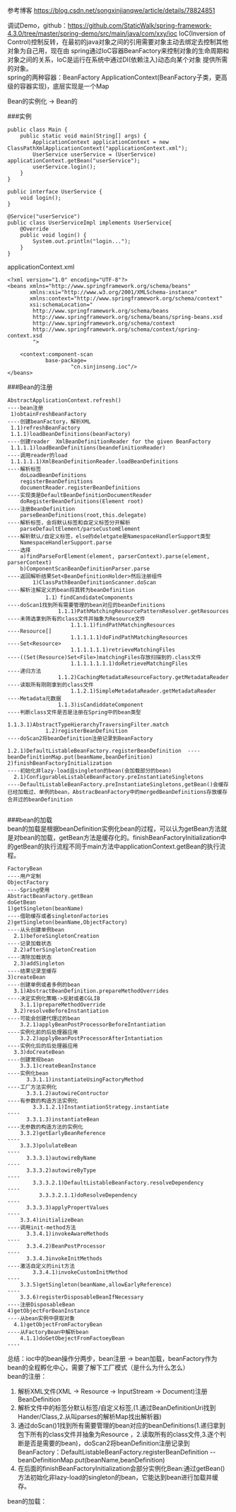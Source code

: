 参考博客 https://blog.csdn.net/songxinjianqwe/article/details/78824851

调试Demo，github：https://github.com/StaticWalk/spring-framework-4.3.0/tree/master/spring-demo/src/main/java/com/xxy/ioc
IoC(Inversion of Control)控制反转，在最初的java对象之间的引用需要对象主动去绑定去控制其他对象为自己用，现在由
spring通过IoC容器BeanFactory来控制对象的生命周期和对象之间的关系，IoC是运行在系统中通过DI(依赖注入)动态向某个对象
提供所需的对象。    
spring的两种容器：BeanFactory ApplicationContext(BeanFactory子类，更高级的容器实现)，底层实现是一个Map   

Bean的实例化 -> Bean的

###实例
```angularjs
public class Main {
    public static void main(String[] args) {
        ApplicationContext applicationContext = new ClassPathXmlApplicationContext("applicationContext.xml");
        UserService userService = (UserService) applicationContext.getBean("userService");
        userService.login();
    }
}

public interface UserService {
    void login();
}

@Service("userService")
public class UserServiceImpl implements UserService{
    @Override
    public void login() {
        System.out.println("login...");
    }
}
```
applicationContext.xml
```
<?xml version="1.0" encoding="UTF-8"?>
<beans xmlns="http://www.springframework.org/schema/beans"
       xmlns:xsi="http://www.w3.org/2001/XMLSchema-instance"
       xmlns:context="http://www.springframework.org/schema/context"
       xsi:schemaLocation="
        http://www.springframework.org/schema/beans
        http://www.springframework.org/schema/beans/spring-beans.xsd
        http://www.springframework.org/schema/context
        http://www.springframework.org/schema/context/spring-context.xsd
        ">

    <context:component-scan
            base-package=
                    "cn.sinjinsong.ioc"/>
</beans>
```
###Bean的注册   
```angularjs  delegate代表
AbstractApplicationContext.refresh()                                     ----bean注册
 1)obtainFreshBeanFactory                                                ----创建beanFactory，解析XML
 1.1)refreshBeanFactory
 1.1.1)loadBeanDefinitions(beanFactory)                                  ----创建reader  XmlBeanDefinitionReader for the given BeanFactory
 1.1.1.1)loadBeanDefinitions(beandefinitionReader)                       ----调用reader的load
 1.1.1.1.1)XmlBeanDefinitionReader.loadBeanDefinitions                   ----解析标签
    doLoadBeanDefinitions                       
    registerBeanDefinitions
    documentReader.registerBeanDefinitions                               ----实现类是DefaultBeanDefinitionDocumentReader
    doRegisterBeanDefinitions(Element root)                              ----注册BeanDefinition
    parseBeanDefinitions(root,this.delegate)                             ----解析标签，会将默认标签和自定义标签分开解析
    parseDefaultElement/parseCustomElement                               ----解析默认/自定义标签，else的deletgate是NamespaceHandlerSupport类型
    NamespaceHandlerSupport.parse                                        ----选择
    a)findParseForElement(element, parserContext).parse(element, parserContext)
    b)ComponentScanBeanDefinitionParser.parse                            ----返回解析结果Set<BeanDefinitionHolder>然后注册组件
        1)ClassPathBeanDefinitionScanner.doScan                          ----解析注解定义的bean将其转为beanDefinition
            1.1）findCandidateComponents                                 ----doScan1找到所有需要管理的bean对应的beanDefinitions
                1.1.1)PathMatchingResourcePatternResolver.getResources   ----未筛选拿到所有的class文件并抽象为Resource文件
                    1.1.1.1)findPathMatchingResources                    ----Resource[]
                    1.1.1.1.1)doFindPathMatchingResources                ----Set<Resource>                
                    1.1.1.1.1.1)retrieveMatchingFiles                    ----((Set(Resource)Set<File>)matchingFiles存放扫描到的.class文件
                    1.1.1.1.1.1.1)doRetrieveMatchingFiles                ----递归方法
                1.1.2)CachingMetadataResourceFactory.getMetadataReader   ----读取所有刚刚拿到的class文件
                    1.1.2.1)SimpleMetadataReader.getMetadataReader       ----Metadata元数据
                1.1.3)isCandiddateComponent                              ----判断class文件是否是注册在Spring中的bean类型
                    1.1.3.1)AbstractTypeHierarchyTraversingFilter.match
            1.2)registerBeanDefinition                                   ----doScan2将beanDefinition注册记录到BeanFactory
                1.2.1)DefaultListableBeanFactory.registerBeanDefinition  ----beanDefinitionMap.put(beanName,beanDefinition)        
2)finishBeanFactoryInitialization                                        ----初始化非lazy-load且singleton的bean(会加载部分的bean)   
  2.1)ConfigurableListableBeanFactory.preInstantiateSingletons           ----DefaultListableBeanFactory.preInstantiateSingletons,getBean()会缓存已经加载过、单例的bean，AbstracBeanFactory中的mergedBeanDefinitions存放缓存合并过的beanDefinition
                                                                                      
```
###bean的加载   
bean的加载是根据beanDefinition实例化bean的过程，可以认为getBean方法就是对bean的加载，getBean方法是缓存化的。finishBeanFactoryInitialization中的getBean的执行流程不同于main方法中applicationContext.getBean的执行流程。
```angularjs
FactoryBean                                                              ----用户定制
ObjectFactory                                                            ----Spring使用
AbstractBeanFactory.getBean
doGetBean
1)getSingleton(beanName)                                                 ----借助缓存或者singletonFactories
2)getSingleton(beanName,ObjectFactory)                                   ----从头创建单例bean
  2.1)beforeSingletonCreation                                            ----记录加载状态
  2.2)afterSingletonCreation                                             ----清除加载状态
  2.3)addSingleton                                                       ----结果记录至缓存
3)createBean                                                             ----创建单例或者多例的bean
  3.1)AbstractBeanDefinition.prepareMethodOverrides                      ----决定实例化策略->反射或者CGLIB
    3.1.1)prepareMethodOverride
  3.2)resolveBeforeInstantiation                                         ----可能会创建代理过的bean
    3.2.1)applyBeanPostProcessorBeforeIntantiation                       ----实例化前的后处理器应用
    3.2.2)applyBeanPostProcessorAfterIntantiation                        ----实例化后的后处理器应用
  3.3)doCreateBean                                                       ----创建常规bean
    3.3.1)createBeanInstance                                             ----实例化bean
      3.3.1.1)instantiateUsingFactoryMethod                              ----工厂方法实例化
      3.3.1.2)autowireContructor                                         ----有参数的构造方法实例化
        3.3.1.2.1)InstantiationStrategy.instantiate                      ----
      3.3.1.3)instantiateBean                                            ----无参数的构造方法的实例化
    3.3.2)getEarlyBeanReference                                          ----
    3.3.3)polulateBean                                                   ----
      3.3.3.1)autowireByName                                             ----
      3.3.3.2)autowireByType                                             ----
        3.3.3.2.1)DefaultListableBeanFactory.resolveDependency           ----
          3.3.3.2.1.1)doResolveDependency                                ----
      3.3.3.3)applyPropertValues                                         ----
    3.3.4)initializeBean                                                 ----调用init-method方法
      3.3.4.1)invokeAwareMethods                                         ----
      3.3.4.2)BeanPostProcessor                                          ----
      3.3.4.3invokeInitMethods                                           ----激活自定义的init方法
        3.3.4.1)invokeCustomInitMethod                                   ----
    3.3.5)getSingleton(beanName,allowEarlyReference)                     ----
    3.3.6)registerDisposableBeanIfNecessary                              ----注册DisposableBean
4)getObjectForBeanInstance                                               ----从bean实例中获取对象
  4.1)getObjectFromFactoryBean                                           ----从FactoryBean中解析bean
    4.1.1)doGetObejectFromFactoeyBean                                    ----
```

总结：ioc中的bean操作分两步，bean注册 -> bean加载，beanFactory作为bean的全程孵化中心，需要了解下工厂模式（是什么为什么怎么）    
bean的注册：   
1. 解析XML文件(XML -> Resource -> InputStream -> Document)注册BeanDefinition    
2. 解析文件中的标签分默认标签/自定义标签,(1.通过BeanDefinitionUri找到Hander/Class,2.从叫parses的解析Map找出解析器)    
3. 通过doScan()1找到所有需要管理的bean对应的beanDefinitions(1.递归拿到包下所有的class文件并抽象为Resource ，2.读取所有的class文件,3.逐个判断是否是需要的bean)，doScan2将beanDefinition注册记录到BeanFactory：DefaultListableBeanFactory.registerBeanDefinition --beanDefinitionMap.put(beanName,beanDefinition)     
4. 在后面的finishBeanFactoryInitialization会部分实例化Bean:通过getBean()方法初始化非lazy-load的singleton的bean，它能达到bean进行加载并缓存。    

bean的加载：   












